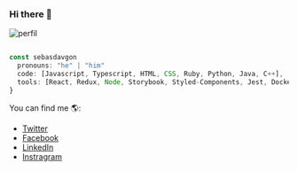 ### Hi there 👋
![perfil](https://user-images.githubusercontent.com/75348053/199088467-92852a7f-f49f-47e8-8780-6ccaeecea090.png)

```js

const sebasdavgon
  pronouns: "he" | "him"
  code: [Javascript, Typescript, HTML, CSS, Ruby, Python, Java, C++],
  tools: [React, Redux, Node, Storybook, Styled-Components, Jest, Docker],
}
```

You can find me 🌎:
- [Twitter]()
- [Facebook](https://www.facebook.com/sebasdavgong)
- [LinkedIn](https://www.linkedin.com/in/sebastian-david-gonzalez-gutierrez-077890255/)
- [Instragram](https://www.instagram.com/soy.sebasdav/?hl=es)

